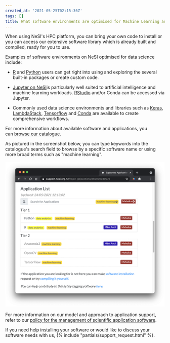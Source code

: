 ```yaml
---
created_at: '2021-05-25T02:15:36Z'
tags: []
title: What software environments are optimised for Machine Learning and data science?
---
```


When using NeSI's HPC
platform, you can bring your own code to install or you can access our extensive
software library which is already built and compiled, ready for you to
use.

Examples of software environments on NeSI optimised for data science
include:

- [R](../../Scientific_Computing/Supported_Applications/R.md) and
    [Python](../../Scientific_Computing/Supported_Applications/TensorFlow_on_GPUs.md) users
    can get right into using and exploring the several built-in packages
    or create custom code.

- [Jupyter on NeSI](../../Scientific_Computing/Interactive_computing_with_NeSI_OnDemand/Apps/JupyterLab/index.md)is
    particularly well suited to artificial intelligence and machine
    learning workloads. [RStudio](../../Scientific_Computing/Interactive_computing_with_NeSI_OnDemand/Apps/RStudio.md)
    and/or Conda can be accessed via Jupyter.

- Commonly used data science environments and libraries such as
    [Keras](../../Scientific_Computing/Supported_Applications/Keras.md),
    [LambdaStack](../../Scientific_Computing/Supported_Applications/Lambda_Stack.md),
    [Tensorflow](../../Scientific_Computing/Supported_Applications/TensorFlow_on_GPUs.md)
    and [Conda](https://docs.conda.io/en/latest/) are available to
    create comprehensive workflows.

For more information about available software and applications, you
can [browse our catalogue](../../Scientific_Computing/Supported_Applications/index.md).

As pictured in the screenshot below, you can type keywords into the
catalogue's search field to browse by a specific software name or using
more broad terms such as "machine learning".

![MachineLearningSoftwareEnvironments-May2021.png](../../assets/images/What_software_environments_on_NeSI_are_optimised_for_Machine_Learning_and_data_science.png)

For more information on our model and approach to application
support, refer to our [policy for the management of scientific
application
software](../Policy/Application_Support_Model.md).

If you need help installing your software or would like to discuss your
software needs with us, {% include "partials/support_request.html" %}.
